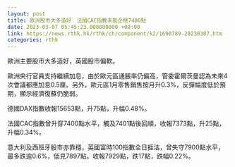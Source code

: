 ```yaml
---
layout: post
title: 歐洲股市大多造好　法國CAC指數未能企穩7400點
date: 2023-03-07 05:45:23.000000000 +08:00
link: https://news.rthk.hk/rthk/ch/component/k2/1690789-20230307.htm
categories: rthk
---
```


歐洲主要股市大多造好，英國股市偏軟。

歐洲央行官員支持繼續加息，由於歐元區通脹率仍偏高，管委霍爾茨曼認為未來4次會議都應加息0.5厘。另外，歐元區1月零售銷售按月升0.3%，反彈幅度低於預期，顯示經濟復蘇仍脆弱。

德國DAX指數收報15653點，升75點，升幅0.48%。

法國CAC指數曾升穿7400點水平，觸及7401點後回順，收報7373點，升25點，升幅0.34%。

意大利及西班牙股市亦靠穩，英國富時100指數全日捱沽，曾失守7900點水平，最多跌逾0.6%，低見7897點。收報7929點，跌17點，跌幅0.22%。
